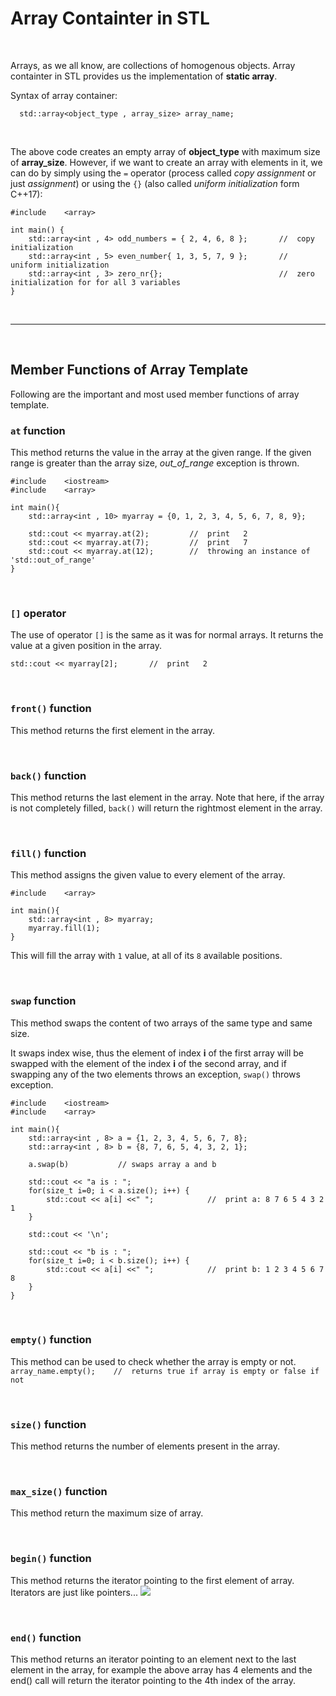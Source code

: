 #   Array Containter in STL

<br>

Arrays, as we all know, are collections of homogenous objects. 
Array containter in STL provides us the implementation of **static array**.

Syntax of array container:

`   std::array<object_type , array_size> array_name;  `

<br>

The above code creates an empty array of **object_type** with maximum size of **array_size**. However, if we want to create an array with elements in it, we can do by simply using the `=` operator (process called _copy assignment_ or just _assignment_) or using the `{}` (also called _uniform initialization_ form C++17):
```
#include    <array>
   
int main() {
    std::array<int , 4> odd_numbers = { 2, 4, 6, 8 };       //  copy initialization
    std::array<int , 5> even_number{ 1, 3, 5, 7, 9 };       //  uniform initialization 
    std::array<int , 3> zero_nr{};                          //  zero initialization for for all 3 variables
}
```
<br>

---

<br>

## Member Functions of Array Template

Following are the important and most used member functions of array template.

### `at` function
This method returns the value in the array at the given range. If the given range is greater than the array size, *out_of_range* exception is thrown.

```
#include    <iostream>
#include    <array>

int main(){
    std::array<int , 10> myarray = {0, 1, 2, 3, 4, 5, 6, 7, 8, 9};

    std::cout << myarray.at(2);         //  print   2
    std::cout << myarray.at(7);         //  print   7
    std::cout << myarray.at(12);        //  throwing an instance of 'std::out_of_range'
}
```

<br>

### `[]` operator
The use of operator `[]` is the same as it was for normal arrays. It returns the value at a given position in the array.

`std::cout << myarray[2];       //  print   2`

<br>

### `front()` function
This method returns the first element in the array.

<br>

### `back()` function
This method returns the last element in the array. Note that here, if the array is not completely filled, `back()` will return the rightmost element in the array.

<br>

### `fill()` function
This method assigns the given value to every element of the array.
```
#include    <array>

int main(){
    std::array<int , 8> myarray;
    myarray.fill(1);
}
```
This will fill the array with `1` value, at all of its `8` available positions.

<br>

### `swap` function
This method swaps the content of two arrays of the same type and same size.

It swaps index wise, thus the element of index **i** of the first array will be swapped with the element of the index **i** of the second array, and if swapping any of the two elements throws an exception, `swap()` throws exception.

```
#include    <iostream>
#include    <array>

int main(){
    std::array<int , 8> a = {1, 2, 3, 4, 5, 6, 7, 8};
    std::array<int , 8> b = {8, 7, 6, 5, 4, 3, 2, 1};
    
    a.swap(b)           // swaps array a and b
    
    std::cout << "a is : ";
    for(size_t i=0; i < a.size(); i++) {
        std::cout << a[i] <<" ";            //  print a: 8 7 6 5 4 3 2 1
    }

    std::cout << '\n';

    std::cout << "b is : ";
    for(size_t i=0; i < b.size(); i++) {
        std::cout << a[i] <<" ";            //  print b: 1 2 3 4 5 6 7 8 
    }
}
```
<br>

### `empty()` function
This method can be used to check whether the array is empty or not.
`array_name.empty();    //  returns true if array is empty or false if not`

<br>

### `size()` function
This method returns the number of elements present in the array.

<br>

### `max_size()` function
This method return the maximum size of array.

<br>

### `begin()` function
This method returns the iterator pointing to the first element of array. Iterators are just like pointers...
![](https://www.studytonight.com/cpp/stl/images/begin-end-array.png)

<br>

### `end()` function
This method returns an iterator pointing to an element next to the last element in the array, for example the above array has 4 elements and the end() call will return the iterator pointing to the 4th index of the array.